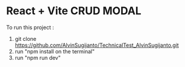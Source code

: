 # React + Vite CRUD MODAL

To run this project : 
1. git clone https://github.com/AlvinSugijanto/TechnicalTest_AlvinSugijanto.git
2. run "npm install on the terminal"
3. run "npm run dev"
